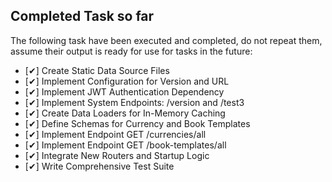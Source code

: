 
## Completed Task so far

The following task have been executed and completed, do not repeat them, assume their output is ready for use for tasks in the future:
- [✔] Create Static Data Source Files
- [✔] Implement Configuration for Version and URL
- [✔] Implement JWT Authentication Dependency
- [✔] Implement System Endpoints: /version and /test3
- [✔] Create Data Loaders for In-Memory Caching
- [✔] Define Schemas for Currency and Book Templates
- [✔] Implement Endpoint GET /currencies/all
- [✔] Implement Endpoint GET /book-templates/all
- [✔] Integrate New Routers and Startup Logic
- [✔] Write Comprehensive Test Suite

